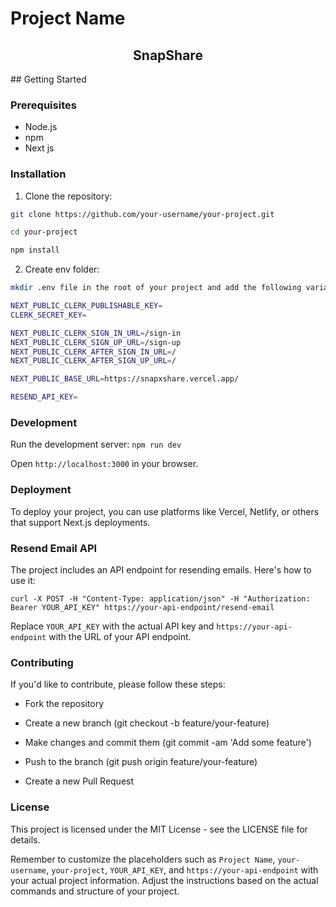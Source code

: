 # Project Name

<div align="center">
  <h2>SnapShare</h2>
</div>
## Getting Started

### Prerequisites

- Node.js
- npm
- Next js

### Installation

1. Clone the repository:

```bash
git clone https://github.com/your-username/your-project.git

cd your-project

npm install
```
2. Create env folder:

```bash 
mkdir .env file in the root of your project and add the following variables:

NEXT_PUBLIC_CLERK_PUBLISHABLE_KEY= 
CLERK_SECRET_KEY=

NEXT_PUBLIC_CLERK_SIGN_IN_URL=/sign-in
NEXT_PUBLIC_CLERK_SIGN_UP_URL=/sign-up
NEXT_PUBLIC_CLERK_AFTER_SIGN_IN_URL=/
NEXT_PUBLIC_CLERK_AFTER_SIGN_UP_URL=/

NEXT_PUBLIC_BASE_URL=https://snapxshare.vercel.app/

RESEND_API_KEY=
```
### Development

Run the development server:
` npm run dev
`

Open `http://localhost:3000` in your browser.
### Deployment

To deploy your project, you can use platforms like Vercel, Netlify, or others that support Next.js deployments.

### Resend Email API

The project includes an API endpoint for resending emails. Here's how to use it:

`curl -X POST -H "Content-Type: application/json" -H "Authorization: Bearer YOUR_API_KEY" https://your-api-endpoint/resend-email`

Replace `YOUR_API_KEY` with the actual API key and `https://your-api-endpoint` with the URL of your API endpoint.

### Contributing

If you'd like to contribute, please follow these steps:

- Fork the repository

- Create a new branch (git checkout -b feature/your-feature)

- Make changes and commit them (git commit -am 'Add some feature')

- Push to the branch (git push origin feature/your-feature)

- Create a new Pull Request

### License

This project is licensed under the MIT License - see the LICENSE file for details.


Remember to customize the placeholders such as `Project Name`, `your-username`, `your-project`, `YOUR_API_KEY`, and `https://your-api-endpoint` with your actual project information. Adjust the instructions based on the actual commands and structure of your project.
